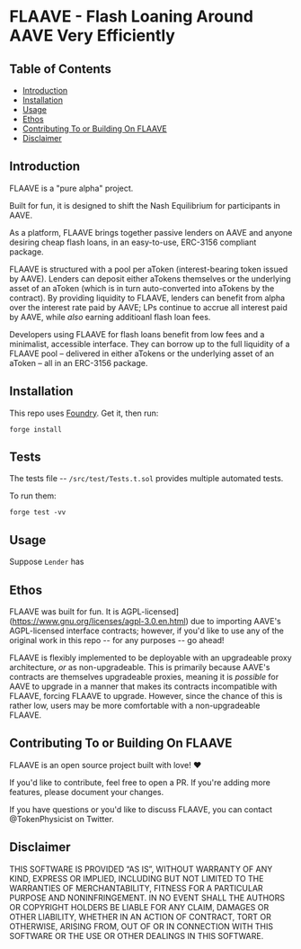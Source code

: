 # FLAAVE - Flash Loaning Around AAVE Very Efficiently

## Table of Contents  
* [Introduction](#introduction)
* [Installation](#installation)
* [Usage](#usage)
* [Ethos](#ethos) 
* [Contributing To or Building On FLAAVE](#contributing)
* [Disclaimer](#disclaimer)


<a name="introduction"/></a>
## Introduction
FLAAVE is a "pure alpha" project.

Built for fun, it is designed to shift the Nash Equilibrium for participants in AAVE.

As a platform, FLAAVE brings together passive lenders on AAVE and anyone desiring cheap flash loans, in an easy-to-use, ERC-3156 compliant package.

FLAAVE is structured with a pool per aToken (interest-bearing token issued by AAVE). Lenders can deposit either aTokens themselves or the underlying asset of an aToken (which is in turn auto-converted into aTokens by the contract). By providing liquidity to FLAAVE, lenders can benefit from alpha over the interest rate paid by AAVE; LPs continue to accrue all interest paid by AAVE, while *also* earning additioanl flash loan fees.

Developers using FLAAVE for flash loans benefit from low fees and a minimalist, accessible interface. They can borrow up to the full liquidity of a FLAAVE pool – delivered in either aTokens or the underlying asset of an aToken – all in an ERC-3156 package.

<a name="installation"/></a>
## Installation
This repo uses [Foundry](https://book.getfoundry.sh/). Get it, then run:

`forge install`


<a name="tests"/></a>
## Tests
The tests file -- `/src/test/Tests.t.sol` provides multiple automated tests.

To run them:

`forge test -vv`


<a name="usage"/></a>
## Usage
Suppose `Lender` has


<a name="ethos"/></a>
## Ethos
FLAAVE was built for fun. It is AGPL-licensed](https://www.gnu.org/licenses/agpl-3.0.en.html) due to importing AAVE's AGPL-licensed interface contracts; however, if you'd like to use any of the original work in this repo -- for any purposes -- go ahead!

FLAAVE is flexibly implemented to be deployable with an upgradeable proxy architecture, *or* as non-upgradeable. This is primarily because AAVE's contracts are themselves upgradeable proxies, meaning it is *possible* for AAVE to upgrade in a manner that makes its contracts incompatible with FLAAVE, forcing FLAAVE to upgrade. However, since the chance of this is rather low, users may be more comfortable with a non-upgradeable FLAAVE.


<a name="contributing"/></a>
## Contributing To or Building On FLAAVE
FLAAVE is an open source project built with love! :heart:

If you'd like to contribute, feel free to open a PR. If you're adding more features, please document your changes.

If you have questions or you'd like to discuss FLAAVE, you can contact @TokenPhysicist on Twitter.


<a name="disclaimer"/></a>
## Disclaimer
THIS SOFTWARE IS PROVIDED “AS IS”, WITHOUT WARRANTY OF ANY KIND, EXPRESS OR IMPLIED, INCLUDING BUT NOT LIMITED TO THE WARRANTIES OF MERCHANTABILITY, FITNESS FOR A PARTICULAR PURPOSE AND NONINFRINGEMENT. IN NO EVENT SHALL THE AUTHORS OR COPYRIGHT HOLDERS BE LIABLE FOR ANY CLAIM, DAMAGES OR OTHER LIABILITY, WHETHER IN AN ACTION OF CONTRACT, TORT OR OTHERWISE, ARISING FROM, OUT OF OR IN CONNECTION WITH THIS SOFTWARE OR THE USE OR OTHER DEALINGS IN THIS SOFTWARE.